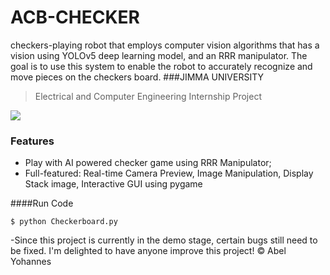 # ACB-CHECKER
checkers-playing robot that employs computer vision algorithms that has a vision using YOLOv5 deep learning model, and an RRR manipulator. The goal is to use this system to enable the robot to accurately recognize and move pieces on the checkers board.
###JIMMA UNIVERSITY
> Electrical and Computer Engineering Internship Project

![](https://upload.wikimedia.org/wikipedia/en/thumb/f/fe/Current_Logo_of_Jimma_University.png/220px-Current_Logo_of_Jimma_University.png)


### Features

- Play with AI powered checker game using RRR Manipulator;
- Full-featured: Real-time Camera Preview, Image Manipulation, Display Stack image, Interactive GUI using pygame

####Run Code

`$ python Checkerboard.py`


-Since this project is currently in the demo stage, certain bugs still need to be fixed.
I'm delighted to have anyone improve this project!
&copy; Abel Yohannes

